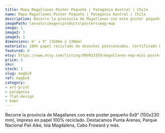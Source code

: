 ```yaml
---
title: Mapa Magallanes Poster Pequeño | Patagonia Austral | Chile
name: Mapa Magallanes Poster Pequeño | Patagonia Austral | Chile
description: Recorre la provincia de Magallanes con este poster pequeño 6x9", impreso en papel 100% reciclado.
imagePath: \assets\images\products\posters\mag-map
image: 1
image2: 1
image3: 1
dimensions: 6" x 9" (150mm x 230mm)
materials: 100% papel reciclado de desechos postconsumos. Certificado FSC.
featured: 0
etsy: https://www.etsy.com/listing/904933359/magallanes-map-mini-poster-patagonia
price: 5
sku:
stock: 1
slug: mag6x9
ref: mag6x9
category:
- art-print
- patagonia
- flat-design
- maps
---
```

Recorre la provincia de Magallanes con este poster pequeño 6x9” (150x230 mm), impreso en papel 100% reciclado. Destacamos Punta Arenas, Parque Nacional Pali Aike, Isla Magdalena, Cabo Froward y más.
